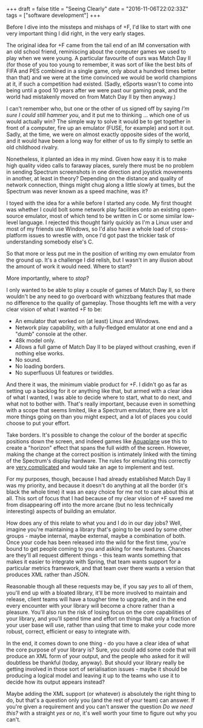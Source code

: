+++
draft = false
title = "Seeing Clearly"
date = "2016-11-06T22:02:33Z"
tags = ["software development"]
+++

Before I dive into the missteps and mishaps of +F, I'd like to start with one very important thing I did right,
in the very early stages.

The original idea for +F came from the tail end of an IM conversation with an old school friend, reminiscing
about the computer games we used to play when we were young. A particular favourite of ours was Match Day II
(for those of you too young to remember, it was sort of like the best bits of FIFA and PES combined in a single game,
only about a hundred times better than that) and we were at the time convinced we would be world champions at it,
if such a competition had existed. (Sadly, eSports wasn't to come into being until a good 10 years after we were past
our gaming peak, and the world had mistakenly moved on from Match Day II by then anyway.)

I can't remember who, but one or the other of us signed off by saying *I'm sure I could still hammer you*, and
it put me to thinking ... which one of us would actually win? The simple way to solve it would be to get together
in front of a computer, fire up an emulator (FUSE, for example) and sort it out. Sadly, at the time, we were
on almost exactly opposite sides of the world, and it would have been a long way for either of us to fly simply
to settle an old childhood rivalry.

Nonetheless, it planted an idea in my mind. Given how easy it is to make high quality video calls to faraway
places, surely there must be no problem in sending Spectrum screenshots in one direction and joystick movements
in another, at least in theory? Depending on the distance and quality of network connection, things might chug
along a little slowly at times, but the Spectrum was never known as a speed machine, was it?

I toyed with the idea for a while before I started any code. My first thought was whether I could bolt some
network play facilities onto an existing open-source emulator, most of which tend to be written in C or some
similar low-level language. I rejected this thought fairly quickly as I'm a Linux user and most of my friends
use Windows, so I'd also have a whole load of cross-platform issues to wrestle with, once I'd got past the trickier
task of understanding somebody else's C.

So that more or less put me in the position of writing my own emulator from the ground up. It's a challenge I
did relish, but I wasn't in any illusion about the amount of work it would need. Where to start?

More importantly, where to *stop*?

I only wanted to be able to play a couple of games of Match Day II, so there wouldn't be any need to go overboard
with whizzbang features that made no difference to the quality of gameplay. Those thoughts left me with a very clear
vision of what I wanted +F to be:

* An emulator that worked on (at least) Linux and Windows.
* Network play capability, with a fully-fledged emulator at one end and a "dumb" console at the other.
* 48k model only.
* Allows a full game of Match Day II to be played without crashing, even if nothing else works.
* No sound.
* No loading borders.
* No superfluous UI features or twiddles.

And there it was, the minimum viable product for +F. I didn't go as far as setting up a backlog for it or
anything like that, but armed with a clear idea of what I wanted, I was able to decide where to start, what to do
next, and what not to bother with. That's really important, because even in something with a scope that seems
limited, like a Spectrum emulator, there are a lot more things going on than you might expect, and a lot of
places you could choose to put your effort.

Take borders. It's possible to change the colour of the border at specific positions down the screen, and
indeed games like [Aquaplane](http://www.worldofspectrum.org/infoseekid.cgi?id=0000227) use this to create a
"horizon" effect that spans the full width of the screen. However, making the change at the correct position
is intimately linked with the timing of the Spectrum's display hardware. The rules for emulating this correctly
are [very complicated](http://www.worldofspectrum.org/faq/reference/48kreference.htm#ZXSpectrum) and would take
an age to implement and test.

For my purposes, though, because I had already established Match Day II was my priority, and because it
doesn't do anything at all the border (it's black the whole time) it was an easy choice for me not to care
about this at all. This sort of focus that I had because of my clear vision of +F saved me from
disappearing off into the more arcane (but no less technically interesting) aspects of building an emulator.

How does any of this relate to what you and I do in our day jobs? Well, imagine you're maintaining a library
that's going to be used by some other groups - maybe internal, maybe external, maybe a combination of both.
Once your code has been released into the wild for the first time, you're bound to get people coming to you and
asking for new features. Chances are they'll all request different things - this team wants something that
makes it easier to integrate with Spring, that team wants support for a particular metrics framework, and that
team over there wants a version that produces XML rather than JSON.

Reasonable though all these requests may be, if you say *yes* to all of them, you'll end up with a bloated
library, it'll be more involved to maintain and release, client teams will have a tougher time to upgrade,
and in the end every encounter with your library will become a chore rather than a pleasure. You'll also run
the risk of losing focus on the core capabilities of your library, and you'll spend time and effort on things
that only a fraction of your user base will use, rather than using that time to make your code more robust,
correct, efficient or easy to integrate with.

In the end, it comes down to one thing - do you have a clear idea of what the core purpose of your library is?
Sure, you could add some code that will produce an XML form of your output, and the people who asked for it
will doubtless be thankful (today, anyway). But should your library really be getting involved in those sort of
serialisation issues - maybe it should be producing a logical model and leaving it up to the teams who use it
to decide how its output appears instead?

Maybe adding the XML support (or whatever) *is* absolutely the right thing to do, but that's a question only
you (and the rest of your team) can answer. If you're given a requirement and you can't answer the question
*Do we need this?* with a straight *yes* or *no*, it's well worth your time to figure out why you can't.